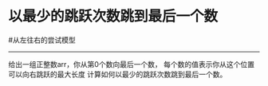 # 以最少的跳跃次数跳到最后一个数


#从左往右的尝试模型

---
给出一组正整数arr，你从第0个数向最后一个数，
每个数的值表示你从这个位置可以向右跳跃的最大长度
计算如何以最少的跳跃次数跳到最后一个数。
